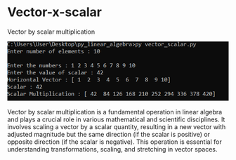 # Vector-x-scalar
Vector by scalar multiplication

![alt text](https://github.com/alexzedev/Vector-x-scalar/blob/main/vector_scalar_screen.png?raw=true)

Vector by scalar multiplication is a fundamental operation in linear algebra and plays a crucial role in various mathematical and scientific disciplines. It involves scaling a vector by a scalar quantity, resulting in a new vector with adjusted magnitude but the same direction (if the scalar is positive) or opposite direction (if the scalar is negative). This operation is essential for understanding transformations, scaling, and stretching in vector spaces.
